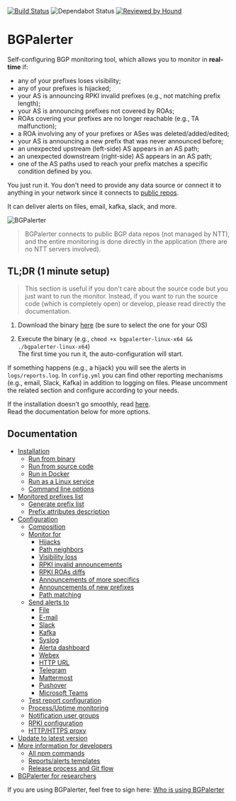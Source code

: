 [![Build Status](https://github.com/nttgin/BGPalerter/workflows/Main/badge.svg)](https://github.com/nttgin/BGPalerter/actions?query=workflow%3AMain)
![Dependabot Status](https://badgen.net/dependabot/nttgin/BGPalerter/?icon=dependabot)
[![Reviewed by Hound](https://img.shields.io/badge/Reviewed_by-Hound-8E64B0.svg)](https://houndci.com)

# BGPalerter
Self-configuring BGP monitoring tool, which allows you to monitor in **real-time** if:
* any of your prefixes loses visibility;
* any of your prefixes is hijacked;
* your AS is announcing RPKI invalid prefixes (e.g., not matching prefix length);
* your AS is announcing prefixes not covered by ROAs;
* ROAs covering your prefixes are no longer reachable (e.g., TA malfunction);
* a ROA involving any of your prefixes or ASes was deleted/added/edited;
* your AS is announcing a new prefix that was never announced before;
* an unexpected upstream (left-side) AS appears in an AS path;
* an unexpected downstream (right-side) AS appears in an AS path;
* one of the AS paths used to reach your prefix matches a specific condition defined by you.

You just run it. You don't need to provide any data source or connect it to anything in your network since it connects to [public repos](docs/datasets.md).

It can deliver alerts on files, email, kafka, slack, and more.

![BGPalerter](http://massimocandela.com/img/bgpalerter_github_image.png)

> BGPalerter connects to public BGP data repos (not managed by NTT), and the entire monitoring is done directly in the application (there are no NTT servers involved). 
 
## TL;DR (1 minute setup)
> This section is useful if you don't care about the source code but you just want to run the monitor.
Instead, if you want to run the source code (which is completely open) or develop, please read directly the documentation.

1. Download the binary [here](https://github.com/nttgin/BGPalerter/releases) (be sure to select the one for your OS)

2. Execute the binary (e.g., `chmod +x bgpalerter-linux-x64 && ./bgpalerter-linux-x64`)  
The first time you run it, the auto-configuration will start.  


If something happens (e.g., a hijack) you will see the alerts in `logs/reports.log`.
In `config.yml` you can find other reporting mechanisms (e.g., email, Slack, Kafka) in addition to logging on files. 
Please uncomment the related section and configure according to your needs. 

If the installation doesn't go smoothly, read [here](docs/installation.md).  
Read the documentation below for more options.

## Documentation

- [Installation](docs/installation.md)
    - [Run from binary](docs/installation.md#running-bgpalerter-from-binaries)
    - [Run from source code](docs/installation.md#running-bgpalerter-from-the-source-code)
    - [Run in Docker](docs/installation.md#running-bgpalerter-in-docker)
    - [Run as a Linux service](docs/linux-service.md)
    - [Command line options](docs/installation.md#bgpalerter-parameters)
- [Monitored prefixes list](docs/prefixes.md#prefixes)
    - [Generate prefix list](docs/prefixes.md#generate)
    - [Prefix attributes description](docs/prefixes.md#prefixes-fields)
- [Configuration](docs/configuration.md)
    - [Composition](docs/configuration.md#composition)
    - [Monitor for](docs/configuration.md#monitors)
        - [Hijacks](docs/configuration.md#monitorhijack)
        - [Path neighbors](docs/path-neighbors.md)
        - [Visibility loss](docs/configuration.md#monitorvisibility)
        - [RPKI invalid announcements](docs/configuration.md#monitorrpki)
        - [RPKI ROAs diffs](docs/configuration.md#monitorroas)
        - [Announcements of more specifics](docs/configuration.md#monitornewprefix)
        - [Announcements of new prefixes](docs/configuration.md#monitoras)
        - [Path matching](docs/configuration.md#monitorpath)
    - [Send alerts to](docs/configuration.md#reports)
        - [File](docs/configuration.md#reportfile)
        - [E-mail](docs/configuration.md#reportemail)
        - [Slack](docs/configuration.md#reportslack)
        - [Kafka](docs/configuration.md#reportkafka)
        - [Syslog](docs/configuration.md#reportsyslog)
        - [Alerta dashboard](docs/configuration.md#reportalerta)
        - [Webex](docs/configuration.md#reportwebex)
        - [HTTP URL](docs/configuration.md#reporthttp)
        - [Telegram](docs/configuration.md#reporttelegram)
        - [Mattermost](docs/report-http.md#mattermost)
        - [Pushover](docs/report-http.md#pushover)
        - [Microsoft Teams](docs/report-http.md#ms-teams)
    - [Test report configuration](docs/installation.md#bgpalerter-parameters)
    - [Process/Uptime monitoring](docs/process-monitors.md)
    - [Notification user groups](docs/usergroups.md)
    - [RPKI configuration](docs/rpki.md)
    - [HTTP/HTTPS proxy](docs/http-proxy.md)
- [Update to latest version](docs/update.md)
- [More information for developers](docs/develop.md)
    - [All npm commands](docs/develop.md#all-npm-commands)
    - [Reports/alerts templates](docs/context.md)
    - [Release process and Git flow](docs/release-process.md)
- [BGPalerter for researchers](docs/research.md)



If you are using BGPalerter, feel free to sign here: [Who is using BGPalerter](docs/friends.md)
